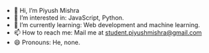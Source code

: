- 👋 Hi, I’m Piyush Mishra
- 👀 I’m interested in: JavaScript, Python.
- 🌱 I’m currently learning: Web development and machine learning.
- 📫 How to reach me: Mail me at student.piyushmishra@gmail.com
- 😄 Pronouns: He, none.
